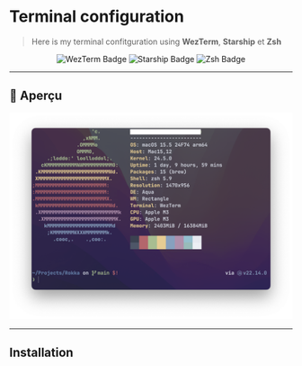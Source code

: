 # Terminal configuration 

> Here is my terminal confitguration using **WezTerm**, **Starship** et **Zsh**

<p align="center">
  <img src="https://img.shields.io/badge/Terminal-WezTerm-orange?logo=windows-terminal&logoColor=white" alt="WezTerm Badge"/>
  <img src="https://img.shields.io/badge/Prompt-Starship-blueviolet?logo=starship&logoColor=white" alt="Starship Badge"/>
  <img src="https://img.shields.io/badge/Shell-Zsh-89e051?logo=gnu-bash&logoColor=white" alt="Zsh Badge"/>
</p>

---

## 🚀 Aperçu

<p align="center">
  <img src="/assets/screenshot.png" alt="screenshot du terminal" width="800"/>
</p>

---

## Installation

